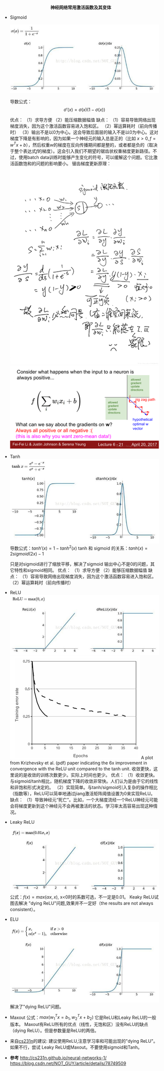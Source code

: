 <center><b>神经网络常用激活函数及其变体</b></center>


* Sigmoid
  
  ![sigmoid](resource/激活函数/sigmoid_fun.png)
  
  导数公式：
  $$ \sigma'(x) = \sigma(x)(1-\sigma(x))$$

  优点：
  （1）求导方便
  （2）能压缩数据幅值
  缺点：
  （1）容易导致网络出现梯度消失，因为这个激活函数容易进入饱和区。
  （2）幂运算耗时（前向传播时）
  （3）输出不是以0为中心。这会导致后面层的输入不是以0为中心。这对梯度下降是有影响的，因为如果一个神经元的输入总是正的（比如 $x>0, f= w^Tx+b$），然后权重$w$的梯度在反向传播期间都是整的，或者都是负的（取决于整个表达式$f$的梯度）。这会引入我们不期望的锯齿状权重梯度更新路径。不过，使用batch data训练时能够产生变化的符号，可以缓解这个问题。它比激活函数饱和的问题的影响要小。
  锯齿梯度更新原理：
  ![zig](resource/激活函数/sigmoid_zig.jpg)
  ![zigzag](resource/激活函数/sigmoid_zigzag.png)

* Tanh
  ![tanh](resource/激活函数/tanh_fun.jpg)
  导数公式：$tanh'(x)=1-tanh^2(x)$
  tanh 和 sigmoid 的关系：$tanh(x) = 2sigmoid(2x)-1$
  
  只是对sigmoid进行了缩放平移，解决了sigmoid 输出中心不是0的问题，其它特性和sigmoid相同。
  优点：
  （1）求导方便
  （2）能够压缩数据幅值
  缺点：
  （1）容易导致网络出现梯度消失，因为这个激活函数容易进入饱和区。
  （2）幂运算耗时（前向传播时）

* ReLU
  ![relu](resource/激活函数/relu_fun.jpg)
  ![](resource/激活函数/relu_convergence.jpeg)
  A plot from Krizhevsky et al. (pdf) paper indicating the 6x improvement in convergence with the ReLU unit compared to the tanh unit.
  收敛更快，这里说的是收敛的训练次数更少。实际上时间也更少。
  优点：
  （1）收敛更快。与sigmoid/tanh相比，随机梯度下降的收敛非常快。人们认为是由于它的线性和非饱和形式决定的。
  （2）实现简单。与tanh/sigmoid引入复杂的操作相比（指数等），ReLU可以简单地通过jiang激活矩阵阈值设置为0来实现ReLU。
  缺点：
  （1）导致神经元“死亡”。比如，一个大梯度流经一个ReLU神经元可能会将梯度更新到这个神经元不会再被激活的状态。学习率太高容易出现这种情况。

* Leaky ReLU
  
  ![leakly_relu](resource/激活函数/leakly_relu.jpg)
  公式：$f(x)=max(\alpha x, x)$, x<0时的系数可选，不一定是0.01。
  Keaky ReLU试图去解决 "dying ReLU"问题,效果并不一定好（the results are not always consistent）。

* ELU
  ![elu](resource/激活函数/elu.jpg)
  解决了"dying ReLU"问题。
  

* Maxout
  公式：$max(w_1^Tx=b_1, w_2^Tx+b_2)$
  它是ReLU和Leaky ReLU的一般版本。
  Maxout有ReLU所有的优点（线性，无饱和区）没有ReLU的缺点（dying ReLU）。但是参数量是ReLU的两倍。
  
* 来自[cs231n](http://cs231n.github.io/neural-networks-1/)的建议:
  建议使用ReLU,注意学习率和可能出现的"dying ReLU"。如果不行，尝试 Leaky ReLU或Maxout。不要使用sigmoid和Tanh。


* **参考**
  http://cs231n.github.io/neural-networks-1/
  https://blog.csdn.net/NOT_GUY/article/details/78749509